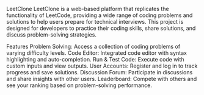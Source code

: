 LeetClone
LeetClone is a web-based platform that replicates the functionality of LeetCode, providing a wide range of coding problems and solutions to help users prepare for technical interviews. This project is designed for developers to practice their coding skills, share solutions, and discuss problem-solving strategies.

Features
Problem Solving: Access a collection of coding problems of varying difficulty levels.
Code Editor: Integrated code editor with syntax highlighting and auto-completion.
Run & Test Code: Execute code with custom inputs and view outputs.
User Accounts: Register and log in to track progress and save solutions.
Discussion Forum: Participate in discussions and share insights with other users.
Leaderboard: Compete with others and see your ranking based on problem-solving performance.

